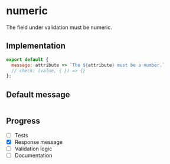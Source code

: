 # numeric

The field under validation must be numeric.


## Implementation

```js
export default {
  message: attribute => `The ${attribute} must be a number.`
  // check: (value, { }) => {}
};

```

## Default message

```

```

## Progress

- [ ] Tests
- [x] Response message
- [ ] Validation logic
- [ ] Documentation
